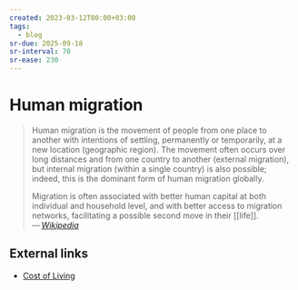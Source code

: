 ```yaml
---
created: 2023-03-12T00:00+03:00
tags:
  - blog
sr-due: 2025-09-18
sr-interval: 70
sr-ease: 230
---
```


# Human migration

> Human migration is the movement of people from one place to another with intentions of settling, permanently or temporarily, at a new location (geographic region). The movement often occurs over long distances and from one country to another (external migration), but internal migration (within a single country) is also possible; indeed, this is the dominant form of human migration globally.
>
> Migration is often associated with better human capital at both individual and household level, and with better access to migration networks, facilitating a possible second move in their [[life]].\
> — <cite>[Wikipedia](https://en.wikipedia.org/wiki/Human_migration)</cite>

## External links

- [Cost of Living](https://www.numbeo.com/cost-of-living/)
